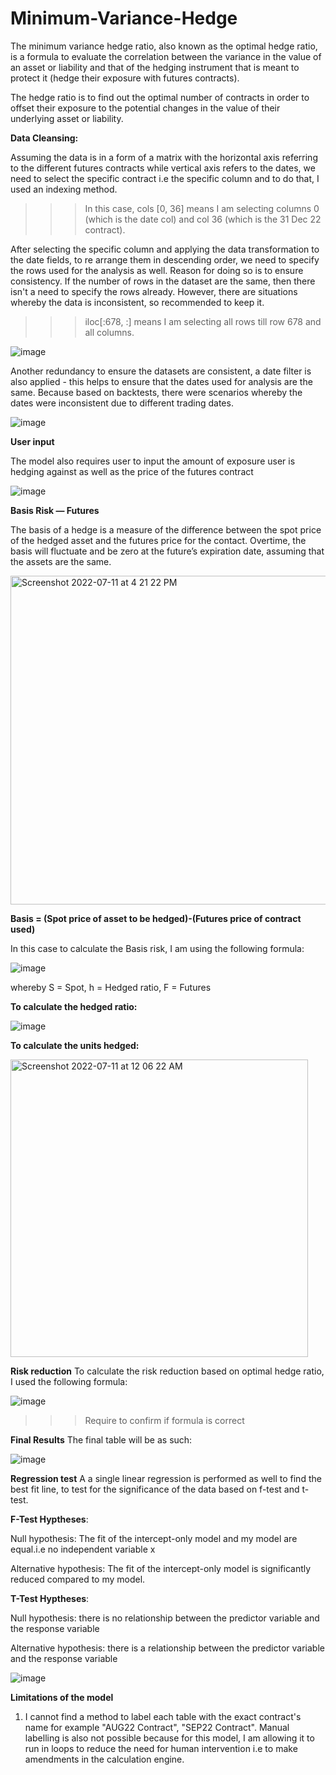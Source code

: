 # Minimum-Variance-Hedge

The minimum variance hedge ratio, also known as the optimal hedge ratio, is a formula to evaluate the correlation between the variance in the value of an asset or liability and that of the hedging instrument that is meant to protect it (hedge their exposure with futures contracts).

The hedge ratio is to find out the optimal number of contracts in order to offset their exposure to the potential changes in the value of their underlying asset or liability.


**Data Cleansing:** 

Assuming the data is in a form of a matrix with the horizontal axis referring to the different futures contracts while vertical axis refers to the dates, we need to select the specific contract i.e the specific column and to do that, I used an indexing method.
>>> In this case, cols [0, 36] means I am selecting columns 0 (which is the date col) and col 36 (which is the 31 Dec 22 contract). 

After selecting the specific column and applying the data transformation to the date fields, to re arrange them in descending order, we need to specify the rows used for the analysis as well. Reason for doing so is to ensure consistency. If the number of rows in the dataset are the same, then there isn't a need to specify the rows already. However, there are situations whereby the data is inconsistent, so recommended to keep it. 
>>> iloc[:678, :] means I am selecting all rows till row 678 and all columns. 

![image](https://user-images.githubusercontent.com/107907500/179689326-6aabbc33-dc1e-4302-9f7c-0dba72eb5df7.png)

Another redundancy to ensure the datasets are consistent, a date filter is also applied - this helps to ensure that the dates used for analysis are the same. Because based on backtests, there were scenarios whereby the dates were inconsistent due to different trading dates. 

![image](https://user-images.githubusercontent.com/107907500/179690488-e8746937-c574-4c30-81fe-a443d351c057.png)

**User input**

The model also requires user to input the amount of exposure user is hedging against as well as the price of the futures contract

![image](https://user-images.githubusercontent.com/107907500/179187006-7d6e8926-2802-4a92-95ea-560d1becedd7.png)

**Basis Risk — Futures**

The basis of a hedge is a measure of the difference between the spot price of the hedged asset and the futures price for the contact. Overtime, the basis will fluctuate and be zero at the future’s expiration date, assuming that the assets are the same.

<img width="526" alt="Screenshot 2022-07-11 at 4 21 22 PM" src="https://user-images.githubusercontent.com/107907500/178220454-d9edc7c0-12ae-43a1-8d3e-83039de95eec.png">

**Basis = (Spot price of asset to be hedged)-(Futures price of contract used)**

In this case to calculate the Basis risk, I am using the following formula: 

![image](https://user-images.githubusercontent.com/107907500/178881304-6297149c-5690-4bbe-99bb-dcda1de9e067.png)

whereby S = Spot, h = Hedged ratio, F = Futures

**To calculate the hedged ratio:**

![image](https://user-images.githubusercontent.com/107907500/178882722-df72e6bb-8b1e-443d-8e75-482ec4c7f7b4.png)

**To calculate the units hedged:**

<img width="476" alt="Screenshot 2022-07-11 at 12 06 22 AM" src="https://user-images.githubusercontent.com/107907500/178152611-3f037d2e-33db-4eb9-b8a6-44b501097e55.png">

**Risk reduction**
To calculate the risk reduction based on optimal hedge ratio, I used the following formula:

![image](https://user-images.githubusercontent.com/107907500/179709369-274fd8f5-958c-4c99-997a-2f51088979bb.png)

>>>Require to confirm if formula is correct

**Final Results**
The final table will be as such: 

![image](https://user-images.githubusercontent.com/107907500/179129540-7227f5b8-f4ba-4637-9a67-6af6274d3c35.png)

**Regression test**
A a single linear regression is performed as well to find the best fit line, to test for the significance of the data based on f-test and t-test. 

**F-Test Hyptheses**:

Null hypothesis: The fit of the intercept-only model and my model are equal.i.e no independent variable x

Alternative hypothesis: The fit of the intercept-only model is significantly reduced compared to my model.

**T-Test Hyptheses**:

Null hypothesis: there is no relationship between the predictor variable and the response variable

Alternative hypothesis: there is a relationship between the predictor variable and the response variable

![image](https://user-images.githubusercontent.com/107907500/179158389-c5bea629-ffe2-46c7-8b8d-63fe9793e5dc.png)

**Limitations of the model**

1. I cannot find a method to label each table with the exact contract's name for example "AUG22 Contract", "SEP22 Contract". Manual labelling is also not possible because for this model, I am allowing it to run in loops to reduce the need for human intervention i.e to make amendments in the calculation engine.
